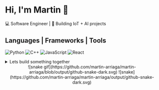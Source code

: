 # Hi, I'm Martin 👋

💻 Software Engineer | 🚀 Building IoT + AI projects  

## Languages | Frameworks | Tools 
![Python](https://img.shields.io/badge/-Python-3776AB?logo=python&logoColor=white)
![C++](https://img.shields.io/badge/-C++-00599C?logo=cplusplus&logoColor=white)
![JavaScript](https://img.shields.io/badge/-JavaScript-F7DF1E?logo=javascript&logoColor=black)
![React](https://img.shields.io/badge/-React-61DAFB?logo=react&logoColor=black)

<details>
  <summary> Lets build something together </summary>
  
  martinarriagaalejos@gmail.com
</details>

<div align = "center">
![snake gif](https://github.com/martin-arriaga/martin-arriaga/blob/output/github-snake-dark.svg)
  ![snake](https://github.com/martin-arriaga/martin-arriaga/output/github-snake-dark.svg)
</div>



